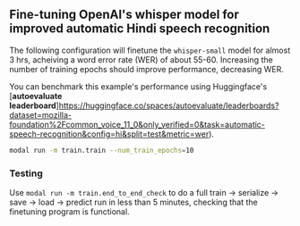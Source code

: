 ## Fine-tuning OpenAI's whisper model for improved automatic Hindi speech recognition

The following configuration will finetune the `whisper-small` model for almost 3 hrs,
acheiving a word error rate (WER) of about 55-60. Increasing the number of training
epochs should improve performance, decreasing WER.

You can benchmark this example's performance using Huggingface's [**autoevaluate leaderboard**]https://huggingface.co/spaces/autoevaluate/leaderboards?dataset=mozilla-foundation%2Fcommon_voice_11_0&only_verified=0&task=automatic-speech-recognition&config=hi&split=test&metric=wer).

```bash
modal run -m train.train --num_train_epochs=10
```

### Testing

Use `modal run -m train.end_to_end_check` to do a full train → serialize → save → load → predict
run in less than 5 minutes, checking that the finetuning program is functional.

